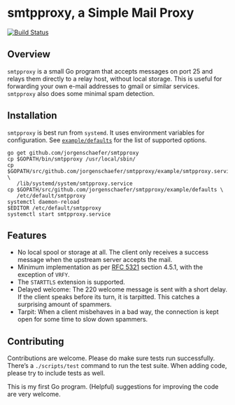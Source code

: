# smtpproxy, a Simple Mail Proxy

[![Build Status](https://api.travis-ci.org/jorgenschaefer/smtpproxy.png?branch=master)](https://travis-ci.org/jorgenschaefer/smtpproxy)

## Overview

`smtpproxy` is a small Go program that accepts messages on port 25 and
relays them directly to a relay host, without local storage. This is
useful for forwarding your own e-mail addresses to gmail or similar
services. `smtpproxy` also does some minimal spam detection.

## Installation

`smtpproxy` is best run from `systemd`. It uses environment variables
for configuration. See [`example/defaults`](example/defaults) for the
list of supported options.

```
go get github.com/jorgenschaefer/smtpproxy
cp $GOPATH/bin/smtpproxy /usr/local/sbin/
cp $GOPATH/src/github.com/jorgenschaefer/smtpproxy/example/smtpproxy.service \
   /lib/systemd/system/smtpproxy.service
cp $GOPATH/src/github.com/jorgenschaefer/smtpproxy/example/defaults \
   /etc/default/smtpproxy
systemctl daemon-reload
$EDITOR /etc/default/smtpproxy
systemctl start smtpproxy.service
```

## Features

- No local spool or storage at all. The client only receives a success
  message when the upstream server accepts the mail.
- Minimum implementation as per
  [RFC 5321](https://www.ietf.org/rfc/rfc5321.txt) section 4.5.1, with
  the exception of `VRFY`.
- The `STARTTLS` extension is supported.
- Delayed welcome: The 220 welcome message is sent with a short delay.
  If the client speaks before its turn, it is tarpitted. This catches
  a surprising amount of spammers.
- Tarpit: When a client misbehaves in a bad way, the connection is
  kept open for some time to slow down spammers.

## Contributing

Contributions are welcome. Please do make sure tests run successfully.
There’s a `./scripts/test` command to run the test suite. When adding
code, please try to include tests as well.

This is my first Go program. (Helpful) suggestions for improving the
code are very welcome.
